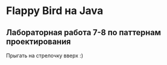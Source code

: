 # Flappy Bird на Java
## Лабораторная работа 7-8 по паттернам проектирования

Прыгать на стрелочку вверх :)

